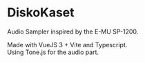 # DiskoKaset
Audio Sampler inspired by the E-MU SP-1200. 

Made with VueJS 3 + Vite and Typescript.  
Using Tone.js for the audio part.
